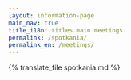 ```yaml
---
layout: information-page
main_nav: true
title_i18n: titles.main.meetings
permalink: /spotkania/
permalink_en: /meetings/
---
```


{% translate_file spotkania.md %}

